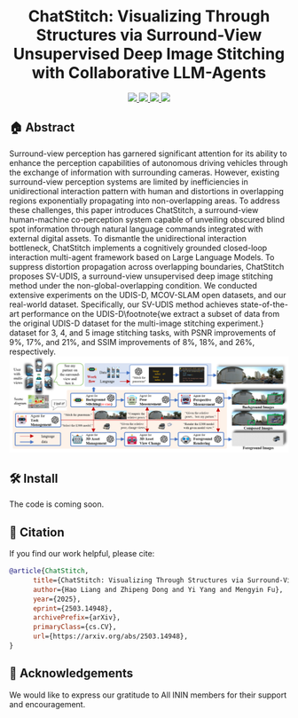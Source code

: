 <p align="center">
<h1 align="center"><strong> ChatStitch: Visualizing Through Structures via Surround-View Unsupervised Deep Image Stitching with Collaborative LLM-Agents</strong></h1>
</p>

<p align="center">
  <a href="https://inin-drops.github.io/ChatStitch/" target='_blank'>
    <img src="https://img.shields.io/badge/Project-👔-green?">
  </a> 
  
  <a href="https://arxiv.org/pdf/2503.14948" target='_blank'>
    <img src="https://img.shields.io/badge/Paper-📖-blue?">
  </a> 

  <a href="https://arxiv.org/pdf/2503.14948" target='_blank'>
    <img src="https://img.shields.io/badge/Arxiv-📃-yellow?">
  </a> 
  
  <a href="https://youtu.be/7s27-LLyvx4" target='_blank'>
    <img src="https://img.shields.io/badge/Video-📹-red?">
  </a> 
</p>

 ## 🏠  Abstract
Surround-view perception has garnered significant attention for its ability to enhance the perception capabilities of autonomous driving vehicles through the exchange of information with surrounding cameras. However, existing surround-view perception systems are limited by inefficiencies in unidirectional interaction pattern with human and distortions in overlapping regions exponentially propagating into non-overlapping areas. To address these challenges, this paper introduces ChatStitch, a surround-view human-machine co-perception system capable of unveiling obscured blind spot information through natural language commands integrated with external digital assets. To dismantle the unidirectional interaction bottleneck, ChatStitch implements a cognitively grounded closed-loop interaction multi-agent framework based on Large Language Models. To suppress distortion propagation across overlapping boundaries, ChatStitch proposes SV-UDIS, a surround-view unsupervised deep image stitching method under the non-global-overlapping condition. We conducted extensive experiments on the UDIS-D, MCOV-SLAM open datasets, and our real-world dataset. Specifically, our SV-UDIS method achieves state-of-the-art performance on the UDIS-D\footnote{we extract a subset of data from the original UDIS-D dataset for the multi-image stitching experiment.} dataset for 3, 4, and 5 image stitching tasks, with PSNR improvements of 9\%, 17\%, and 21\%, and SSIM improvements of 8\%, 18\%, and 26\%, respectively.
<img src="https://github.com/lhlawrence/ChatStitch/blob/main/poster.png">


## 🛠  Install

The code is coming soon.

## 🔗 Citation

If you find our work helpful, please cite:

```bibtex
@article{ChatStitch,
      title={ChatStitch: Visualizing Through Structures via Surround-View Unsupervised Deep Image Stitching with Collaborative LLM-Agents}, 
      author={Hao Liang and Zhipeng Dong and Yi Yang and Mengyin Fu},
      year={2025},
      eprint={2503.14948},
      archivePrefix={arXiv},
      primaryClass={cs.CV},
      url={https://arxiv.org/abs/2503.14948}, 
}
```

## 👏 Acknowledgements
We would like to express our gratitude to All ININ members for their support and encouragement. 
